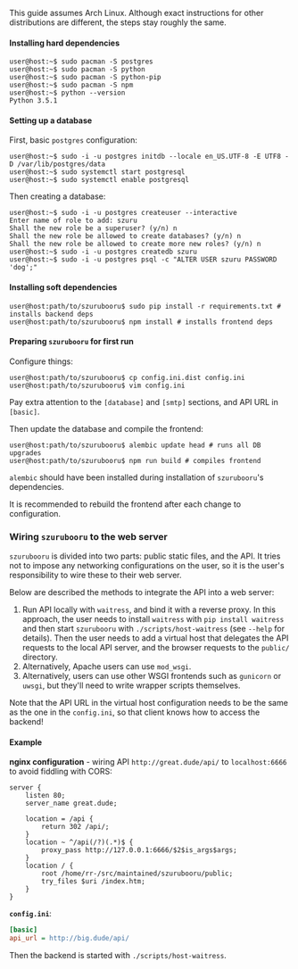 This guide assumes Arch Linux. Although exact instructions for other
distributions are different, the steps stay roughly the same.

#### Installing hard dependencies

```console
user@host:~$ sudo pacman -S postgres
user@host:~$ sudo pacman -S python
user@host:~$ sudo pacman -S python-pip
user@host:~$ sudo pacman -S npm
user@host:~$ python --version
Python 3.5.1
```



#### Setting up a database

First, basic `postgres` configuration:

```console
user@host:~$ sudo -i -u postgres initdb --locale en_US.UTF-8 -E UTF8 -D /var/lib/postgres/data
user@host:~$ sudo systemctl start postgresql
user@host:~$ sudo systemctl enable postgresql
```

Then creating a database:

```console
user@host:~$ sudo -i -u postgres createuser --interactive
Enter name of role to add: szuru
Shall the new role be a superuser? (y/n) n
Shall the new role be allowed to create databases? (y/n) n
Shall the new role be allowed to create more new roles? (y/n) n
user@host:~$ sudo -i -u postgres createdb szuru
user@host:~$ sudo -i -u postgres psql -c "ALTER USER szuru PASSWORD 'dog';"
```



#### Installing soft dependencies

```console
user@host:path/to/szurubooru$ sudo pip install -r requirements.txt # installs backend deps
user@host:path/to/szurubooru$ npm install # installs frontend deps
```



#### Preparing `szurubooru` for first run

Configure things:

```console
user@host:path/to/szurubooru$ cp config.ini.dist config.ini
user@host:path/to/szurubooru$ vim config.ini
```

Pay extra attention to the `[database]` and `[smtp]` sections, and API URL in
`[basic]`.

Then update the database and compile the frontend:

```console
user@host:path/to/szurubooru$ alembic update head # runs all DB upgrades
user@host:path/to/szurubooru$ npm run build # compiles frontend
```

`alembic` should have been installed during installation of `szurubooru`'s
dependencies.

It is recommended to rebuild the frontend after each change to configuration.



### Wiring `szurubooru` to the web server

`szurubooru` is divided into two parts: public static files, and the API. It
tries not to impose any networking configurations on the user, so it is the
user's responsibility to wire these to their web server.

Below are described the methods to integrate the API into a web server:

1. Run API locally with `waitress`, and bind it with a reverse proxy. In this
   approach, the user needs to install `waitress` with `pip install waitress`
   and then start `szurubooru` with `./scripts/host-waitress` (see `--help` for
   details). Then the user needs to add a virtual host that delegates the API
   requests to the local API server, and the browser requests to the `public/`
   directory.
2. Alternatively, Apache users can use `mod_wsgi`.
3. Alternatively, users can use other WSGI frontends such as `gunicorn` or
   `uwsgi`, but they'll need to write wrapper scripts themselves.

Note that the API URL in the virtual host configuration needs to be the same as
the one in the `config.ini`, so that client knows how to access the backend!

#### Example

**nginx configuration** - wiring API `http://great.dude/api/` to
`localhost:6666` to avoid fiddling with CORS:

```nginx
server {
    listen 80;
    server_name great.dude;

    location = /api {
        return 302 /api/;
    }
    location ~ ^/api(/?)(.*)$ {
        proxy_pass http://127.0.0.1:6666/$2$is_args$args;
    }
    location / {
        root /home/rr-/src/maintained/szurubooru/public;
        try_files $uri /index.htm;
    }
}
```

**`config.ini`**:

```ini
[basic]
api_url = http://big.dude/api/
```

Then the backend is started with `./scripts/host-waitress`.
